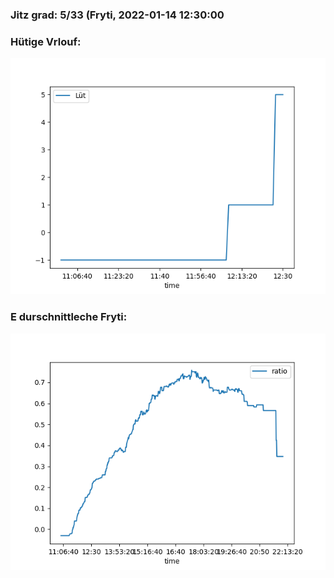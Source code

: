 ### Jitz grad: 5/33 (Fryti, 2022-01-14 12:30:00

### Hütige Vrlouf:
![Graph](Today.png)

### E durschnittleche Fryti:
![Graph](Fryti.png)